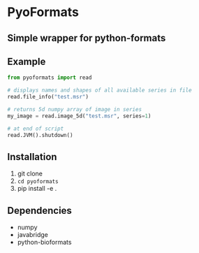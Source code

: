 # PyoFormats
Simple wrapper for python-formats
---
## Example
```python
from pyoformats import read

# displays names and shapes of all available series in file
read.file_info("test.msr")

# returns 5d numpy array of image in series
my_image = read.image_5d("test.msr", series=1)

# at end of script
read.JVM().shutdown()
```

## Installation

1. git clone <this-repo>
2. `cd pyoformats`
3. pip install -e .

## Dependencies
* numpy
* javabridge
* python-bioformats

